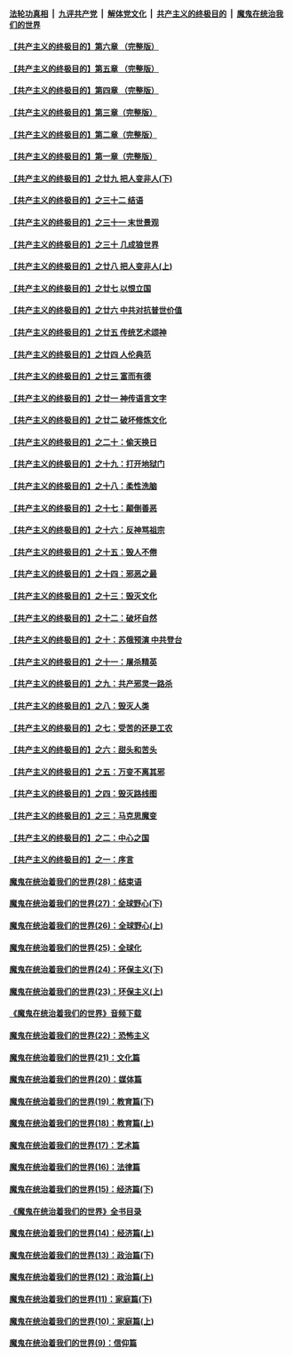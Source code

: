 ####  [法轮功真相](../../../../basic/blob/master/README.md?t=04110630) &nbsp;|&nbsp; [九评共产党](../../../../9ping.md/blob/master/README.md?t=04110630) &nbsp;|&nbsp; [解体党文化](../../../../jtdwh.md/blob/master/README.md?t=04110630)  &nbsp;|&nbsp; [共产主义的终极目的](../../../../gczydzjmd.md/blob/master/README.md?t=04110630) &nbsp;|&nbsp; [魔鬼在统治我们的世界](../../../../mgztzwmdsj.md/blob/master/README.md?t=04110630) 

#### [【共产主义的终极目的】第六章 （完整版）](../pages/nsc422/n11428913.md?t=04110630) 

#### [【共产主义的终极目的】第五章 （完整版）](../pages/nsc422/n11428912.md?t=04110630) 

#### [【共产主义的终极目的】第四章 （完整版）](../pages/nsc422/n11428907.md?t=04110630) 

#### [【共产主义的终极目的】第三章（完整版）](../pages/nsc422/n11428848.md?t=04110630) 

#### [【共产主义的终极目的】第二章（完整版）](../pages/nsc422/n11428831.md?t=04110630) 

#### [【共产主义的终极目的】第一章（完整版）](../pages/nsc422/n11417651.md?t=04110630) 

#### [【共产主义的终极目的】之廿九 把人变非人(下)](../pages/nsc422/n11344140.md?t=04110630) 

#### [【共产主义的终极目的】之三十二 结语](../pages/nsc422/n11360535.md?t=04110630) 

#### [【共产主义的终极目的】之三十一 末世景观](../pages/nsc422/n11351129.md?t=04110630) 

#### [【共产主义的终极目的】之三十 几成狼世界](../pages/nsc422/n11348280.md?t=04110630) 

#### [【共产主义的终极目的】之廿八 把人变非人(上)](../pages/nsc422/n11340492.md?t=04110630) 

#### [【共产主义的终极目的】之廿七 以恨立国](../pages/nsc422/n11336944.md?t=04110630) 

#### [【共产主义的终极目的】之廿六 中共对抗普世价值](../pages/nsc422/n11324785.md?t=04110630) 

#### [【共产主义的终极目的】之廿五 传统艺术颂神](../pages/nsc422/n11296396.md?t=04110630) 

#### [【共产主义的终极目的】之廿四 人伦典范](../pages/nsc422/n11296397.md?t=04110630) 

#### [【共产主义的终极目的】之廿三 富而有德](../pages/nsc422/n11283598.md?t=04110630) 

#### [【共产主义的终极目的】之廿一 神传语言文字](../pages/nsc422/n11263265.md?t=04110630) 

#### [【共产主义的终极目的】之廿二 破坏修炼文化](../pages/nsc422/n11245728.md?t=04110630) 

#### [【共产主义的终极目的】之二十：偷天换日](../pages/nsc422/n11238846.md?t=04110630) 

#### [【共产主义的终极目的】之十九：打开地狱门](../pages/nsc422/n11206376.md?t=04110630) 

#### [【共产主义的终极目的】之十八：柔性洗脑](../pages/nsc422/n11199994.md?t=04110630) 

#### [【共产主义的终极目的】之十七：颠倒善恶](../pages/nsc422/n11179782.md?t=04110630) 

#### [【共产主义的终极目的】之十六：反神骂祖宗](../pages/nsc422/n11166798.md?t=04110630) 

#### [【共产主义的终极目的】之十五：毁人不倦](../pages/nsc422/n11166792.md?t=04110630) 

#### [【共产主义的终极目的】之十四：邪恶之最](../pages/nsc422/n11150249.md?t=04110630) 

#### [【共产主义的终极目的】之十三：毁灭文化](../pages/nsc422/n11135227.md?t=04110630) 

#### [【共产主义的终极目的】之十二：破坏自然](../pages/nsc422/n11135214.md?t=04110630) 

#### [【共产主义的终极目的】之十：苏俄预演 中共登台](../pages/nsc422/n11118424.md?t=04110630) 

#### [【共产主义的终极目的】之十一：屠杀精英](../pages/nsc422/n11118442.md?t=04110630) 

#### [【共产主义的终极目的】之九：共产邪灵一路杀](../pages/nsc422/n11114139.md?t=04110630) 

#### [【共产主义的终极目的】之八：毁灭人类](../pages/nsc422/n11108503.md?t=04110630) 

#### [【共产主义的终极目的】之七：受苦的还是工农](../pages/nsc422/n11101809.md?t=04110630) 

#### [【共产主义的终极目的】之六：甜头和苦头](../pages/nsc422/n11096971.md?t=04110630) 

#### [【共产主义的终极目的】之五：万变不离其邪](../pages/nsc422/n11091285.md?t=04110630) 

#### [【共产主义的终极目的】之四：毁灭路线图](../pages/nsc422/n11086284.md?t=04110630) 

#### [【共产主义的终极目的】之三：马克思魔变](../pages/nsc422/n11061941.md?t=04110630) 

#### [【共产主义的终极目的】之二：中心之国](../pages/nsc422/n11047728.md?t=04110630) 

#### [【共产主义的终极目的】之一：序言](../pages/nsc422/n11086077.md?t=04110630) 

#### [魔鬼在统治着我们的世界(28)：结束语](../pages/nsc422/n10936246.md?t=04110630) 

#### [魔鬼在统治着我们的世界(27)：全球野心(下)](../pages/nsc422/n10928319.md?t=04110630) 

#### [魔鬼在统治着我们的世界(26)：全球野心(上)](../pages/nsc422/n10900318.md?t=04110630) 

#### [魔鬼在统治着我们的世界(25)：全球化](../pages/nsc422/n10788205.md?t=04110630) 

#### [魔鬼在统治着我们的世界(24)：环保主义(下)](../pages/nsc422/n10695307.md?t=04110630) 

#### [魔鬼在统治着我们的世界(23)：环保主义(上)](../pages/nsc422/n10688613.md?t=04110630) 

#### [《魔鬼在统治着我们的世界》音频下载](../pages/nsc422/n10635553.md?t=04110630) 

#### [魔鬼在统治着我们的世界(22)：恐怖主义](../pages/nsc422/n10614727.md?t=04110630) 

#### [魔鬼在统治着我们的世界(21)：文化篇](../pages/nsc422/n10597706.md?t=04110630) 

#### [魔鬼在统治着我们的世界(20)：媒体篇](../pages/nsc422/n10586579.md?t=04110630) 

#### [魔鬼在统治着我们的世界(19)：教育篇(下)](../pages/nsc422/n10564808.md?t=04110630) 

#### [魔鬼在统治着我们的世界(18)：教育篇(上)](../pages/nsc422/n10526970.md?t=04110630) 

#### [魔鬼在统治着我们的世界(17)：艺术篇](../pages/nsc422/n10499093.md?t=04110630) 

#### [魔鬼在统治着我们的世界(16)：法律篇](../pages/nsc422/n10485969.md?t=04110630) 

#### [魔鬼在统治着我们的世界(15)：经济篇(下)](../pages/nsc422/n10469975.md?t=04110630) 

#### [《魔鬼在统治着我们的世界》全书目录](../pages/nsc422/n10464261.md?t=04110630) 

#### [魔鬼在统治着我们的世界(14)：经济篇(上)](../pages/nsc422/n10457370.md?t=04110630) 

#### [魔鬼在统治着我们的世界(13)：政治篇(下)](../pages/nsc422/n10448270.md?t=04110630) 

#### [魔鬼在统治着我们的世界(12)：政治篇(上)](../pages/nsc422/n10444576.md?t=04110630) 

#### [魔鬼在统治着我们的世界(11)：家庭篇(下)](../pages/nsc422/n10440961.md?t=04110630) 

#### [魔鬼在统治着我们的世界(10)：家庭篇(上)](../pages/nsc422/n10435448.md?t=04110630) 

#### [魔鬼在统治着我们的世界(9)：信仰篇](../pages/nsc422/n10432159.md?t=04110630) 

